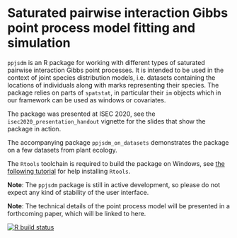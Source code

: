 # Saturated pairwise interaction Gibbs point process model fitting and simulation

`ppjsdm` is an R package for working with different types of saturated pairwise interaction Gibbs point processes.
It is intended to be used in the context of joint species distribution models, i.e. datasets containing the locations of individuals along with marks representing their species.
The package relies on parts of `spatstat`, in particular their `im` objects which in our framework can be used as windows or covariates.

The package was presented at ISEC 2020, see the `isec2020_presentation_handout` vignette for the slides that show the package in action.

The accompanying package `ppjsdm_on_datasets` demonstrates the package on a few datasets from plant ecology.

The `Rtools` toolchain is required to build the package on Windows, see [the following tutorial](https://cran.r-project.org/bin/windows/Rtools/) for help installing `Rtools`.

**Note**: The `ppjsdm` package is still in active development, so please do not expect any kind of stability of the user interface.

**Note**: The technical details of the point process model will be presented in a forthcoming paper, which will be linked to here.

<!-- badges: start -->
  [![R build status](https://github.com/iflint1/ppjsdm/workflows/R-CMD-check/badge.svg)](https://github.com/iflint1/ppjsdm/actions)
<!-- badges: end -->
